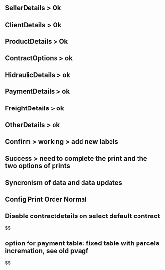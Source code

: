 ## SellerDetails > Ok

## ClientDetails > Ok

## ProductDetails > Ok

## ContractOptions > ok

## HidraulicDetails > ok

## PaymentDetails > ok

## FreightDetails > ok

## OtherDetails > ok

## Confirm > working > add new labels

## Success > need to complete the print and the two options of prints

## Syncronism of data and data updates

## Config Print Order Normal

## Disable contractdetails on select default contract

$$
## option for payment table: fixed table with parcels incremation, see old pvagf
$$
